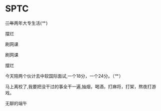 # SPTC

~~三年~~两年大专生活(艹)

摆烂

刷网课

刷网课

摆烂

今天陪两个伙计去中软国际面试,一个18分，一个24分。（艹）

马上离校了,我要把没干过的事全干一遍,抽烟，喝酒，打麻将，打架，熬夜打游戏。

无聊的端午
